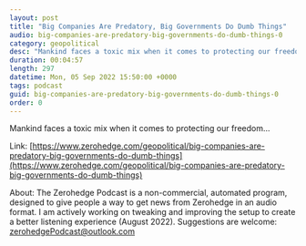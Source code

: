 ```yaml
---
layout: post
title: "Big Companies Are Predatory, Big Governments Do Dumb Things"
audio: big-companies-are-predatory-big-governments-do-dumb-things-0
category: geopolitical
desc: "Mankind faces a toxic mix when it comes to protecting our freedom..."
duration: 00:04:57
length: 297
datetime: Mon, 05 Sep 2022 15:50:00 +0000
tags: podcast
guid: big-companies-are-predatory-big-governments-do-dumb-things-0
order: 0
---
```

Mankind faces a toxic mix when it comes to protecting our freedom...

Link: [https://www.zerohedge.com/geopolitical/big-companies-are-predatory-big-governments-do-dumb-things](https://www.zerohedge.com/geopolitical/big-companies-are-predatory-big-governments-do-dumb-things)

About: The Zerohedge Podcast is a non-commercial, automated program, designed to give people a way to get news from Zerohedge in an audio format.  I am actively working on tweaking and improving the setup to create a better listening experience (August 2022).  Suggestions are welcome: [zerohedgePodcast@outlook.com](mailto:zerohedgePodcast@outlook.com)